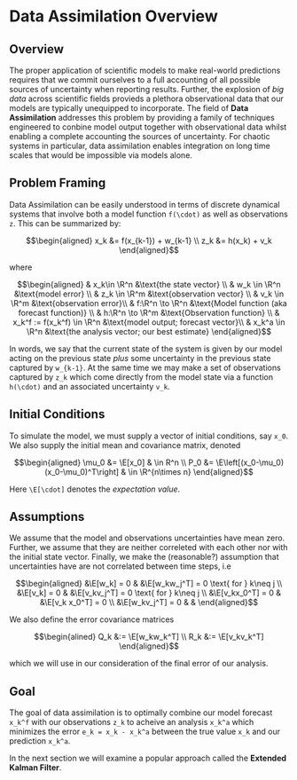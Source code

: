 # Data Assimilation Overview

## Overview

The proper application of scientific models to make real-world predictions requires that we commit ourselves to a full accounting of all possible sources of uncertainty when reporting results. Further, the explosion of *big data* across scientific fields provieds a plethora observational data that our models are typically unequipped to incorporate. The field of **Data Assimilation** addresses this problem by providing a family of techniques engineered to conbine model output together with observational data whilst enabling a complete accounting the sources of uncertainty. For chaotic systems in particular, data assimilation enables integration on long time scales that would be impossible via models alone. 

## Problem Framing
Data Assimilation can be easily understood in terms of discrete dynamical systems that involve both a model function ``f(\cdot)`` as well as observations ``z``. This can be summarized by: 
```math
\begin{aligned}
    x_k &= f(x_{k-1}) + w_{k-1} \\ 
    z_k &= h(x_k) + v_k
\end{aligned}
```
where 
```math
\begin{aligned}
    & x_k\in \R^n &\text{the state vector} \\ 
    & w_k \in \R^n &\text{model error} \\ 
    & z_k \in \R^m &\text{observation vector} \\ 
    & v_k \in \R^m &\text{observation error}\\ 
    & f:\R^n \to \R^n &\text{Model function (aka forecast function)} \\ 
    & h:\R^n \to \R^m &\text{Observation function} \\ 
    & x_k^f := f(x_k^f) \in \R^n &\text{model output; forecast vector}\\ 
    & x_k^a \in \R^n &\text{the analysis vector; our best estimate}
\end{aligned}
```

In words, we say that the current state of the system is given by our model acting on the previous state *plus* some uncertainty in the previous state captured by ``w_{k-1}``. At the same time we may make a set of observations captured by ``z_k`` which come directly from the model state via a function ``h(\cdot)`` and an associated uncertainty ``v_k``. 

## Initial Conditions 
To simulate the model, we must supply a vector of initial conditions, say ``x_0``. We also supply the initial mean and covariance matrix, denoted
```math
\begin{aligned}
    \mu_0 &= \E[x_0] & \in R^n \\
    P_0 &= \E\left[(x_0-\mu_0)(x_0-\mu_0)^T\right] & \in \R^{n\times n}
\end{aligned}
```

Here ``\E[\cdot]`` denotes the *expectation value*. 

## Assumptions 
We assume that the model and observations uncertainties have mean zero. Further, we assume that they are neither correleted with each other nor with the initial state vector. Finally, we make the (reasonable?) assumption that uncertainties have are not correlated between time steps, i.e 
```math
\begin{aligned}
    &\E[w_k] = 0 & &\E[w_kw_j^T] = 0 \text{ for } k\neq j \\ 
    &\E[v_k] = 0 & &\E[v_kv_j^T] = 0 \text{ for } k\neq j \\ 
    &\E[v_kx_0^T] = 0 & &\E[v_k x_0^T] = 0 \\ 
    &\E[w_kv_j^T] = 0 & & 
\end{aligned}
```

We also define the error covariance matrices 
```math
\begin{alined}
    Q_k &:= \E[w_kw_k^T] \\ 
    R_k &:= \E[v_kv_k^T]
\end{aligned}
```
which we will use in our consideration of the final error of our analysis. 


## Goal 
The goal of data assimilation is to optimally combine our model forecast ``x_k^f`` with our observations ``z_k`` to acheive an analysis ``x_k^a`` which minimizes the error ``e_k = x_k - x_k^a`` between the true value ``x_k`` and our prediction ``x_k^a``. 

In the next section we will examine a popular approach called the **Extended Kalman Filter**.
